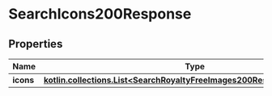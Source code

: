 
# SearchIcons200Response

## Properties
| Name | Type | Description | Notes |
| ------------ | ------------- | ------------- | ------------- |
| **icons** | [**kotlin.collections.List&lt;SearchRoyaltyFreeImages200ResponseImagesInner&gt;**](SearchRoyaltyFreeImages200ResponseImagesInner.md) |  |  [optional] |



